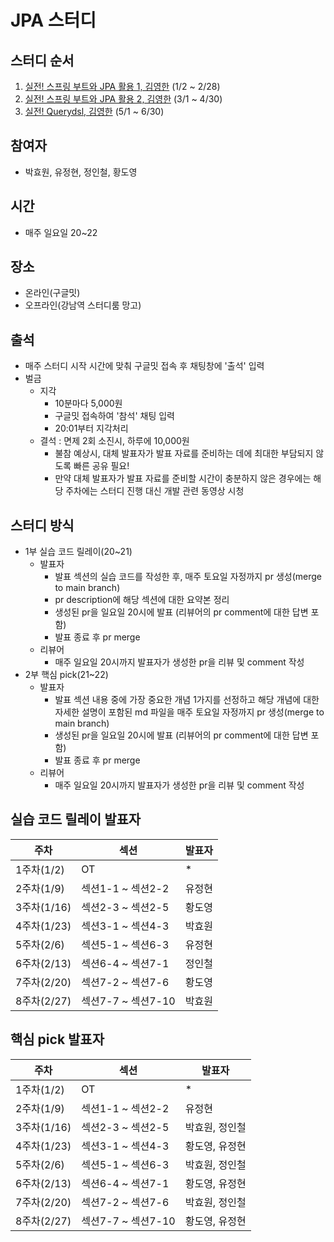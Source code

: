 # JPA 스터디

## 스터디 순서
1. [실전! 스프링 부트와 JPA 활용 1, 김영한](https://www.inflearn.com/course/%EC%8A%A4%ED%94%84%EB%A7%81%EB%B6%80%ED%8A%B8-JPA-%ED%99%9C%EC%9A%A9-1) (1/2 ~ 2/28)
2. [실전! 스프링 부트와 JPA 활용 2, 김영한](https://www.inflearn.com/course/%EC%8A%A4%ED%94%84%EB%A7%81%EB%B6%80%ED%8A%B8-JPA-API%EA%B0%9C%EB%B0%9C-%EC%84%B1%EB%8A%A5%EC%B5%9C%EC%A0%81%ED%99%94) (3/1 ~ 4/30)
3. [실전! Querydsl, 김영한](https://www.inflearn.com/course/Querydsl-%EC%8B%A4%EC%A0%84) (5/1 ~ 6/30)

## 참여자
- 박효원, 유정현, 정인철, 황도영

## 시간
- 매주 일요일 20~22

## 장소
- 온라인(구글밋)
- 오프라인(강남역 스터디룸 망고)

## 출석
- 매주 스터디 시작 시간에 맞춰 구글밋 접속 후 채팅창에 '출석' 입력
- 벌금
  - 지각
    - 10분마다 5,000원
    - 구글밋 접속하여 '참석' 채팅 입력
    - 20:01부터 지각처리
  - 결석 : 면제 2회 소진시, 하루에 10,000원
    - 불참 예상시, 대체 발표자가 발표 자료를 준비하는 데에 최대한 부담되지 않도록 빠른 공유 필요!
    - 만약 대체 발표자가 발표 자료를 준비할 시간이 충분하지 않은 경우에는 해당 주차에는 스터디 진행 대신 개발 관련 동영상 시청

## 스터디 방식
- 1부 실습 코드 릴레이(20~21)
  - 발표자
    - 발표 섹션의 실습 코드를 작성한 후, 매주 토요일 자정까지 pr 생성(merge to main branch)
    - pr description에 해당 섹션에 대한 요약본 정리
    - 생성된 pr을 일요일 20시에 발표 (리뷰어의 pr comment에 대한 답변 포함)
    - 발표 종료 후 pr merge
  - 리뷰어
    - 매주 일요일 20시까지 발표자가 생성한 pr을 리뷰 및 comment 작성
- 2부 핵심 pick(21~22)
  - 발표자
    - 발표 섹션 내용 중에 가장 중요한 개념 1가지를 선정하고 해당 개념에 대한 자세한 설명이 포함된 md 파일을 매주 토요일 자정까지 pr 생성(merge to main branch)
    - 생성된 pr을 일요일 20시에 발표 (리뷰어의 pr comment에 대한 답변 포함)
    - 발표 종료 후 pr merge
  - 리뷰어
    - 매주 일요일 20시까지 발표자가 생성한 pr을 리뷰 및 comment 작성

## 실습 코드 릴레이 발표자
|주차|섹션|발표자|
|------|---|---|
|1주차(1/2)|OT|*|
|2주차(1/9)|섹션1-1 ~ 섹션2-2|유정현|
|3주차(1/16)|섹션2-3 ~ 섹션2-5|황도영|
|4주차(1/23)|섹션3-1 ~ 섹션4-3|박효원|
|5주차(2/6)|섹션5-1 ~ 섹션6-3|유정현|
|6주차(2/13)|섹션6-4 ~ 섹션7-1|정인철|
|7주차(2/20)|섹션7-2 ~ 섹션7-6|황도영|
|8주차(2/27)|섹션7-7 ~ 섹션7-10|박효원|

## 핵심 pick 발표자
|주차|섹션|발표자|
|------|---|---|
|1주차(1/2)|OT|*|
|2주차(1/9)|섹션1-1 ~ 섹션2-2|유정현|
|3주차(1/16)|섹션2-3 ~ 섹션2-5|박효원, 정인철|
|4주차(1/23)|섹션3-1 ~ 섹션4-3|황도영, 유정현|
|5주차(2/6)|섹션5-1 ~ 섹션6-3|박효원, 정인철|
|6주차(2/13)|섹션6-4 ~ 섹션7-1|황도영, 유정현|
|7주차(2/20)|섹션7-2 ~ 섹션7-6|박효원, 정인철|
|8주차(2/27)|섹션7-7 ~ 섹션7-10|황도영, 유정현|
